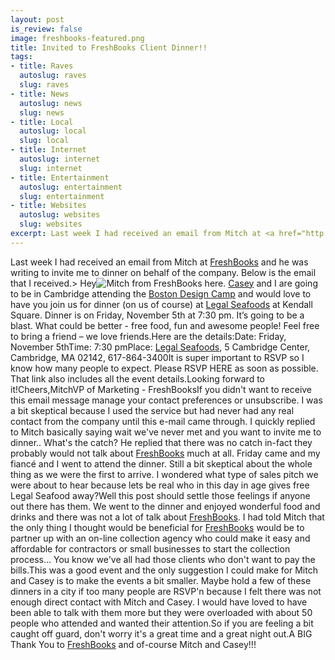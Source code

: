 ```yaml
--- 
layout: post
is_review: false
image: freshbooks-featured.png
title: Invited to FreshBooks Client Dinner!!
tags: 
- title: Raves
  autoslug: raves
  slug: raves
- title: News
  autoslug: news
  slug: news
- title: Local
  autoslug: local
  slug: local
- title: Internet
  autoslug: internet
  slug: internet
- title: Entertainment
  autoslug: entertainment
  slug: entertainment
- title: Websites
  autoslug: websites
  slug: websites
excerpt: Last week I had received an email from Mitch at <a href="http://www.freshbooks.com/">FreshBooks</a> and he was writing to invite me to dinner on behalf of the company.
---
```

Last week I had received an email from Mitch at [FreshBooks](http://www.freshbooks.com/) and he was writing to invite me to dinner on behalf of the company.  Below is the email that I received.> Hey![Mitch](http://freshbooks.cmail2.com/t/y/l/qlhkyt/jrjdydiki/r) from FreshBooks here. [Casey](http://freshbooks.cmail2.com/t/y/l/qlhkyt/jrjdydiki/y) and I are going to be in Cambridge attending the [Boston Design Camp](http://freshbooks.cmail2.com/t/y/l/qlhkyt/jrjdydiki/j) and would love to have you join us for dinner (on us of course) at [Legal Seafoods](http://freshbooks.cmail2.com/t/y/l/qlhkyt/jrjdydiki/t) at Kendall Square. Dinner is on Friday, November 5th at 7:30 pm. It’s going to be a blast. What could be better - free food, fun and awesome people! Feel free to bring a friend – we love friends.Here are the details:Date: Friday, November 5thTime: 7:30 pmPlace: [Legal Seafoods](http://freshbooks.cmail2.com/t/y/l/qlhkyt/jrjdydiki/i), 5 Cambridge Center, Cambridge, MA 02142, 617-864-3400It is super important to RSVP so I know how many people to expect. Please RSVP HERE as soon as possible. That link also includes all the event details.Looking forward to it!Cheers,MitchVP of Marketing - FreshBooksIf you didn't want to receive this email message manage your contact preferences or unsubscribe. I was a bit skeptical because I used the service but had never had any real contact from the company until this e-mail came through.  I quickly replied to Mitch basically saying wait we've never met and you want to invite me to dinner.. What's the catch?  He replied that there was no catch in-fact they probably would not talk about [FreshBooks](http://www.freshbooks.com/) much at all.  Friday came and my fiancé and I went to attend the dinner.  Still a bit skeptical about the whole thing as we were the first to arrive.  I wondered what type of sales pitch we were about to hear because lets be real who in this day in age gives free Legal Seafood away?Well this post should settle those feelings if anyone out there has them.  We went to the dinner and enjoyed wonderful food and drinks and there was not a lot of talk about [FreshBooks](http://www.freshbooks.com/).  I had told Mitch that the only thing I thought would be beneficial for [FreshBooks](http://www.freshbooks.com/) would be to partner up with an on-line collection agency who could make it easy and affordable for contractors or small businesses to start the collection process...  You know we've all had those clients who don't want to pay the bills.This was a good event and the only suggestion I could make for Mitch and Casey is to make the events a bit smaller.  Maybe hold a few of these dinners in a city if too many people are RSVP'n because I felt there was not enough direct contact with Mitch and Casey.  I would have loved to have been able to talk with them more but they were overloaded with about 50 people who attended and wanted their attention.So if you are feeling a bit caught off guard, don't worry it's a great time and a great night out.A BIG Thank You to [FreshBooks](http://www.freshbooks.com/) and of-course Mitch and Casey!!!
